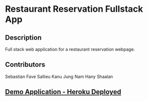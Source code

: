 # Restaurant Reservation Fullstack App

## Description
Full stack web application for a restaurant reservation webpage.  

## Contributors
Sebastian Fave
Sallieu Kanu
Jung Nam
Hany Shaalan

## [Demo Application - Heroku Deployed](https://restaurant-res-fullstack.herokuapp.com/)